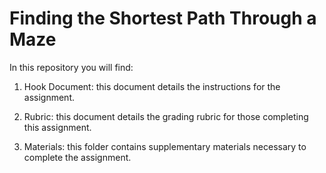 # Finding the Shortest Path Through a Maze

In this repository you will find:

1. Hook Document: this document details the instructions for the assignment.

2. Rubric: this document details the grading rubric for those completing this assignment.

3. Materials: this folder contains supplementary materials necessary to complete the assignment.
